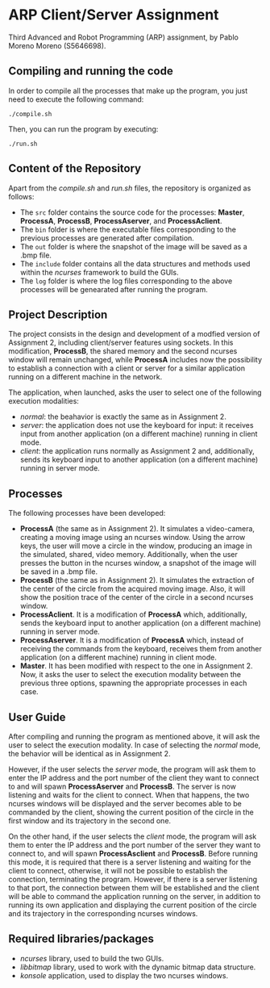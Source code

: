# ARP Client/Server Assignment
Third Advanced and Robot Programming (ARP) assignment, by Pablo Moreno Moreno (S5646698).

## Compiling and running the code
In order to compile all the processes that make up the program, you just need to execute the following command:
```console
./compile.sh
```

Then, you can run the program by executing:
```console
./run.sh
```

## Content of the Repository
Apart from the *compile.sh* and *run.sh* files, the repository is organized as follows:
- The `src` folder contains the source code for the processes: **Master**, **ProcessA**, **ProcessB**, **ProcessAserver**, and **ProcessAclient**.
- The `bin` folder is where the executable files corresponding to the previous processes are generated after compilation.
- The `out` folder is where the snapshot of the image will be saved as a .bmp file.
- The `include` folder contains all the data structures and methods used within the *ncurses* framework to build the GUIs.
- The `log` folder is where the log files corresponding to the above processes will be genearated after running the program.

## Project Description
The project consists in the design and development of a modfied version of Assignment 2, including client/server features using sockets. In this modification, **ProcessB**, the shared memory and the second ncurses window will remain unchanged, while **ProcessA** includes now the possibility to establish a connection with a client or server for a similar application running on a different machine in the network.

The application, when launched, asks the user to select one of the following execution modalities:
- *normal*: the beahavior is exactly the same as in Assignment 2.
- *server*: the application does not use the keyboard for input: it receives input from another application (on a different machine) running in client mode.
- *client*: the application runs normally as Assignment 2 and, additionally, sends its keyboard input to another application (on a different machine) running in server mode.


## Processes

The following processes have been developed:

- **ProcessA** (the same as in Assignment 2). It simulates a video-camera, creating a moving image using an ncurses window. Using the arrow keys, the user will move a circle in the window, producing an image in the simulated, shared, video memory. Additionally, when the user presses the button in the ncurses window, a snapshot of the image will be saved in a .bmp file.
- **ProcessB** (the same as in Assignment 2). It simulates the extraction of the center of the circle from the acquired moving image. Also, it will show the position trace of the center of the circle in a second ncurses window.
- **ProcessAclient**. It is a modification of **ProcessA** which, additionally, sends the keyboard input to another application (on a different machine) running in server mode.
- **ProcessAserver**. It is a modification of **ProcessA** which, instead of receiving the commands from the keyboard, receives them from another application (on a different machine) running in client mode.
- **Master**. It has been modified with respect to the one in Assignment 2. Now, it asks the user to select the execution modality between the previous three options, spawning the appropriate processes in each case.


## User Guide
After compiling and running the program as mentioned above, it will ask the user to select the execution modality. In case of selecting the *normal* mode, the behavior will be identical as in Assignment 2.

However, if the user selects the *server* mode, the program will ask them to enter the IP address and the port number of the client they want to connect to and will spawn **ProcessAserver** and **ProcessB**. The server is now listening and waits for the client to connect. When that happens, the two ncurses windows will be displayed and the server becomes able to be commanded by the client, showing the current position of the circle in the first window and its trajectory in the second one.

On the other hand, if the user selects the *client* mode, the program will ask them to enter the IP address and the port number of the server they want to connect to, and will spawn **ProcessAsclient** and **ProcessB**. Before running this mode, it is required that there is a server listening and waiting for the client to connect, otherwise, it will not be possible to establish the connection, terminating the program. However, if there is a server listening to that port, the connection between them will be established and the client will be able to command the application running on the server, in addition to running its own application and displaying the current position of the circle and its trajectory in the corresponding ncurses windows.


## Required libraries/packages
- *ncurses* library, used to build the two GUIs.
- *libbitmap* library, used to work with the dynamic bitmap data structure.
- *konsole* application, used to display the two ncurses windows.
